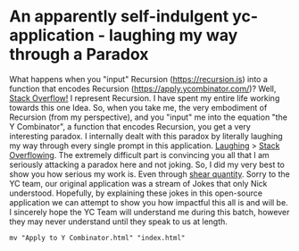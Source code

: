 # An apparently self-indulgent yc-application - laughing my way through a Paradox
What happens when you "input" Recursion (https://recursion.is) into a function that encodes Recursion (https://apply.ycombinator.com/)? Well, [Stack Overflow!](https://youtu.be/3VQ382QG-y4?t=806) I represent Recursion. I have spent my entire life working towards this one Idea. So, when you take me, the very embodiment of Recursion (from my perspective), and you "input" me into the equation "the Y Combinator", a function that encodes Recursion, you get a very interesting paradox. I internally dealt with this paradox by literally laughing my way through every single prompt in this application. [Laughing](https://discord.com/channels/666027393214840843/962997168061435904) > [Stack Overflowing](https://youtu.be/0btACKCzz6I). The extremely difficult part is convincing you all that I am seriously attacking a paradox here and not joking. So, I did my very best to show you how serious my work is. Even through [shear quantity](https://notes.recursion.is). Sorry to the YC team, our original application was a stream of Jokes that only Nick understood. Hopefully, by explaining these jokes in this open-source application we can attempt to show you how impactful this all is and will be. I sincerely hope the YC Team will understand me during this batch, however they may never understand until they speak to us at length.

```mv "Apply to Y Combinator.html" "index.html"```
